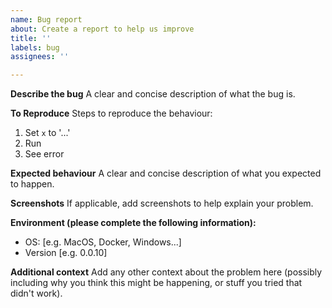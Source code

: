 ```yaml
---
name: Bug report
about: Create a report to help us improve
title: ''
labels: bug
assignees: ''

---
```


**Describe the bug**
A clear and concise description of what the bug is.

**To Reproduce**
Steps to reproduce the behaviour:
1. Set `x` to '...'
2. Run
4. See error

**Expected behaviour**
A clear and concise description of what you expected to happen.

**Screenshots**
If applicable, add screenshots to help explain your problem.

**Environment (please complete the following information):**
 - OS: [e.g. MacOS, Docker, Windows...]
 - Version [e.g. 0.0.10]

**Additional context**
Add any other context about the problem here (possibly including why you think this might be happening, or stuff you tried that didn't work).
